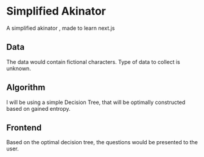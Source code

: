 # Simplified Akinator

A simplified akinator , made to learn next.js

## Data

The data would contain fictional characters. Type of data to collect is unknown.

## Algorithm

I will be using a simple Decision Tree, that will be optimally constructed based on gained entropy.

## Frontend

Based on the optimal decision tree, the questions would be presented to the user.

